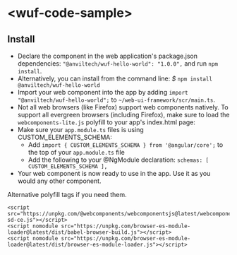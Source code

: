 &lt;wuf-code-sample&gt;
====

Install
----

* Declare the component in the web application's package.json dependencies:  `"@anviltech/wuf-hello-world": "1.0.0",` and run `npm install`.
* Alternatively, you can install from the command line: *$* `npm install @anviltech/wuf-hello-world`
* Import your web component into the app by adding `import "@anviltech/wuf-hello-world";` to `~/web-ui-framework/scr/main.ts`.
* Not all web browsers (like Firefox) support web components natively.  To support all evergreen browsers (including Firefox), make sure to load the `webcomponents-lite.js` polyfill to your app's index.html page: <script src="https://cdnjs.cloudflare.com/ajax/libs/webcomponentsjs/1.0.22/webcomponents-lite.js"></script>
* Make sure your `app.module.ts` files is using CUSTOM_ELEMENTS_SCHEMA:
  * Add `import { CUSTOM_ELEMENTS_SCHEMA } from '@angular/core';` to the top of your `app.module.ts` file
  * Add the following to your @NgModule declaration:
    `schemas: [
        CUSTOM_ELEMENTS_SCHEMA
    ],`
* Your web component is now ready to use in the app. Use it as you would any other component.

Alternative polyfill tags if you need them.

```
<script src="https://unpkg.com/@webcomponents/webcomponentsjs@latest/webcomponents-sd-ce.js"></script>
<script nomodule src="https://unpkg.com/browser-es-module-loader@latest/dist/babel-browser-build.js"></script>
<script nomodule src="https://unpkg.com/browser-es-module-loader@latest/dist/browser-es-module-loader.js"></script>
```
